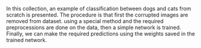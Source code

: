 In this collection, an example of classification between dogs and cats from scratch is presented. 
The procedure is that first the corrupted images are removed from dataset. using a special method and the required preprocessions are done on the data, then a simple network is trained. Finally, we can make the required predictions using the weights saved in the trained network.
